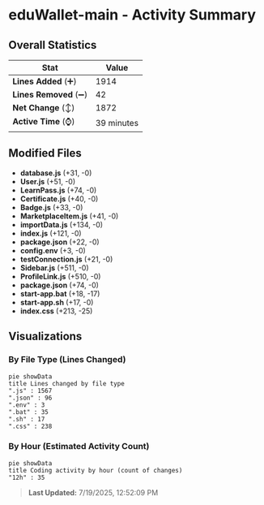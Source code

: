 # eduWallet-main - Activity Summary 

## Overall Statistics

| Stat                   | Value                                                             |
| ---------------------- | ----------------------------------------------------------------- |
| **Lines Added** (➕)   | 1914                                          |
| **Lines Removed** (➖) | 42                                        |
| **Net Change** (↕)    | 1872                |
| **Active Time** (⌚)   | 39 minutes |


## Modified Files
- **database.js** (+31, -0)
- **User.js** (+51, -0)
- **LearnPass.js** (+74, -0)
- **Certificate.js** (+40, -0)
- **Badge.js** (+33, -0)
- **MarketplaceItem.js** (+41, -0)
- **importData.js** (+134, -0)
- **index.js** (+121, -0)
- **package.json** (+22, -0)
- **config.env** (+3, -0)
- **testConnection.js** (+21, -0)
- **Sidebar.js** (+511, -0)
- **ProfileLink.js** (+510, -0)
- **package.json** (+74, -0)
- **start-app.bat** (+18, -17)
- **start-app.sh** (+17, -0)
- **index.css** (+213, -25)

## Visualizations

### By File Type (Lines Changed)

```mermaid
pie showData
title Lines changed by file type
".js" : 1567
".json" : 96
".env" : 3
".bat" : 35
".sh" : 17
".css" : 238
```

### By Hour (Estimated Activity Count)

```mermaid
pie showData
title Coding activity by hour (count of changes)
"12h" : 35
```


> **Last Updated:** 7/19/2025, 12:52:09 PM